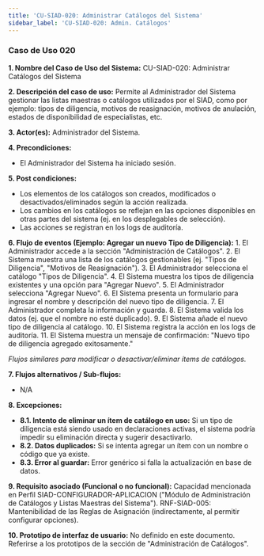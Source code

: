 ```yaml
---
title: 'CU-SIAD-020: Administrar Catálogos del Sistema'
sidebar_label: 'CU-SIAD-020: Admin. Catálogos'
---
```


### Caso de Uso 020

**1. Nombre del Caso de Uso del Sistema:**
CU-SIAD-020: Administrar Catálogos del Sistema

**2. Descripción del caso de uso:**
Permite al Administrador del Sistema gestionar las listas maestras o catálogos utilizados por el SIAD, como por ejemplo: tipos de diligencia, motivos de reasignación, motivos de anulación, estados de disponibilidad de especialistas, etc.

**3. Actor(es):**
Administrador del Sistema.

**4. Precondiciones:**
* El Administrador del Sistema ha iniciado sesión.

**5. Post condiciones:**
* Los elementos de los catálogos son creados, modificados o desactivados/eliminados según la acción realizada.
* Los cambios en los catálogos se reflejan en las opciones disponibles en otras partes del sistema (ej. en los desplegables de selección).
* Las acciones se registran en los logs de auditoría.

**6. Flujo de eventos (Ejemplo: Agregar un nuevo Tipo de Diligencia):**
    1.  El Administrador accede a la sección "Administración de Catálogos".
    2.  El Sistema muestra una lista de los catálogos gestionables (ej. "Tipos de Diligencia", "Motivos de Reasignación").
    3.  El Administrador selecciona el catálogo "Tipos de Diligencia".
    4.  El Sistema muestra los tipos de diligencia existentes y una opción para "Agregar Nuevo".
    5.  El Administrador selecciona "Agregar Nuevo".
    6.  El Sistema presenta un formulario para ingresar el nombre y descripción del nuevo tipo de diligencia.
    7.  El Administrador completa la información y guarda.
    8.  El Sistema valida los datos (ej. que el nombre no esté duplicado).
    9.  El Sistema añade el nuevo tipo de diligencia al catálogo.
    10. El Sistema registra la acción en los logs de auditoría.
    11. El Sistema muestra un mensaje de confirmación: "Nuevo tipo de diligencia agregado exitosamente."

*Flujos similares para modificar o desactivar/eliminar ítems de catálogos.*

**7. Flujos alternativos / Sub-flujos:**
* N/A

**8. Excepciones:**
* **8.1. Intento de eliminar un ítem de catálogo en uso:** Si un tipo de diligencia está siendo usado en declaraciones activas, el sistema podría impedir su eliminación directa y sugerir desactivarlo.
* **8.2. Datos duplicados:** Si se intenta agregar un ítem con un nombre o código que ya existe.
* **8.3. Error al guardar:** Error genérico si falla la actualización en base de datos.

**9. Requisito asociado (Funcional o no funcional):**
Capacidad mencionada en Perfil SIAD-CONFIGURADOR-APLICACION ("Módulo de Administración de Catálogos y Listas Maestras del Sistema").
RNF-SIAD-005: Mantenibilidad de las Reglas de Asignación (indirectamente, al permitir configurar opciones).

**10. Prototipo de interfaz de usuario:**
No definido en este documento. Referirse a los prototipos de la sección de "Administración de Catálogos".